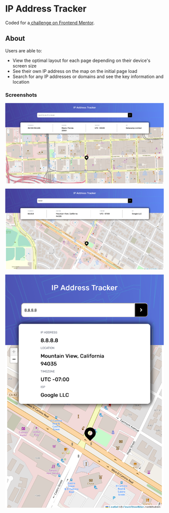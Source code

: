# IP Address Tracker

Coded for a[ challenge on Frontend Mentor](https://www.frontendmentor.io/challenges/ip-address-tracker-I8-0yYAH0).

## About

Users are able to:

- View the optimal layout for each page depending on their device's screen size
- See their own IP address on the map on the initial page load
- Search for any IP addresses or domains and see the key information and location

### Screenshots

![Initial view](image/README/init.png)

![example usage](image/README/desktop-8.png)

![mobile view](image/README/mobile.png)
